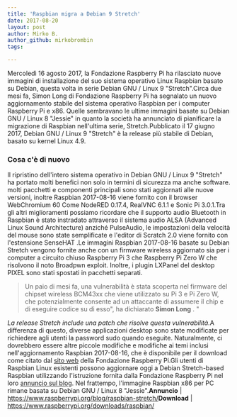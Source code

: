 ```yaml
---
title: 'Raspbian migra a Debian 9 Stretch'
date: 2017-08-20
layout: post
author: Mirko B.
author_github: mirkobrombin
tags:

---
```

Mercoledì 16 agosto 2017, la Fondazione Raspberry Pi ha rilasciato nuove immagini di installazione del suo sistema operativo Linux Raspbian basato su Debian, questa volta in serie Debian GNU / Linux 9 "Stretch".Circa due mesi fa, Simon Long di Fondazione Raspberry Pi ha segnalato un nuovo aggiornamento stabile del sistema operativo Raspbian per i computer Raspberry Pi e x86. Quelle sembravano le ultime immagini basate su Debian GNU / Linux 8 "Jessie" in quanto la società ha annunciato di pianificare la migrazione di Raspbian nell'ultima serie, Stretch.Pubblicato il 17 giugno 2017, Debian GNU / Linux 9 "Stretch" è la release più stabile di Debian, basato su kernel Linux 4.9.<h3>Cosa c'è di nuovo</h3>Il ripristino dell'intero sistema operativo in Debian GNU / Linux 9 "Stretch" ha portato molti benefici non solo in termini di sicurezza ma anche software. molti pacchetti e componenti principali sono stati aggiornati alle nuove versioni, inoltre Raspbian 2017-08-16 viene fornito con il browser WebChromium 60 Come NodeRED 0.17.4, RealVNC 6.1.1 e Sonic Pi 3.0.1.Tra gli altri miglioramenti possiamo ricordare che il supporto audio Bluetooth in Raspbian è stato instradato attraverso il sistema audio ALSA (Advanced Linux Sound Architecture) anziché PulseAudio, le impostazioni della velocità del mouse sono state semplificate e l'editor di Scratch 2.0 viene fornito con l'estensione SenseHAT .Le immagini Raspbian 2017-08-16 basate su Debian Stretch vengono fornite anche con un firmware wireless aggiornato sia per i computer a circuito chiuso Raspberry Pi 3 che Raspberry Pi Zero W che risolvono il noto Broadpwn exploit. Inoltre, i plugin LXPanel del desktop PIXEL sono stati spostati in pacchetti separati.<blockquote>Un paio di mesi fa, una vulnerabilità è stata scoperta nel firmware del chipset wireless BCM43xx che viene utilizzato su Pi 3 e Pi Zero W, che potenzialmente consente ad un attaccante di assumere il chip e di eseguire codice su di esso", ha dichiarato <strong>Simon Long</strong> . "</blockquote><em>La release Stretch include una patch che risolve questa vulnerabilità.</em>A differenza di questo, diverse applicazioni desktop sono state modificate per richiedere agli utenti la password sudo quando eseguite. Naturalmente, ci dovrebbero essere altre piccole modifiche e modifiche ai temi inclusi nell'aggiornamento Raspbian 2017-08-16, che è disponibile per il download come citato dal <a href="https://www.raspberrypi.org/downloads/raspbian/">sito web</a> della Fondazione Raspberry Pi.Gli utenti di Raspbian Linux esistenti possono aggiornare oggi a Debian Stretch-based Raspbian utilizzando l'istruzione fornita dalla Fondazione Raspberry Pi nel loro <a href="https://www.raspberrypi.org/blog/raspbian-stretch/">annuncio sul blog</a>. Nel frattempo, l'immagine Raspbian x86 per PC rimane basata su Debian GNU / Linux 8 "Jessie".<strong>Annuncio</strong> | <a href="https://www.raspberrypi.org/blog/raspbian-stretch/">https://www.raspberrypi.org/blog/raspbian-stretch/</a><strong>Download</strong> | <a href="https://www.raspberrypi.org/downloads/raspbian/">https://www.raspberrypi.org/downloads/raspbian/</a>